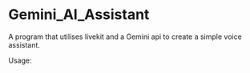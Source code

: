 # Gemini_AI_Assistant
A program that utilises livekit and a Gemini api to create a simple voice assistant.

Usage:

